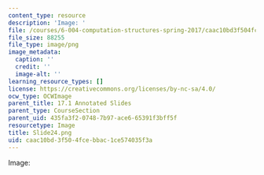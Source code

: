 ```yaml
---
content_type: resource
description: 'Image: '
file: /courses/6-004-computation-structures-spring-2017/caac10bd3f504fcebbac1ce574035f3a_Slide24.png
file_size: 88255
file_type: image/png
image_metadata:
  caption: ''
  credit: ''
  image-alt: ''
learning_resource_types: []
license: https://creativecommons.org/licenses/by-nc-sa/4.0/
ocw_type: OCWImage
parent_title: 17.1 Annotated Slides
parent_type: CourseSection
parent_uid: 435fa3f2-0748-7b97-ace6-65391f3bff5f
resourcetype: Image
title: Slide24.png
uid: caac10bd-3f50-4fce-bbac-1ce574035f3a
---
```

Image: 